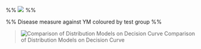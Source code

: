 

%% ![](Projects/Uni%20Projects/Individual%20project/Assesments/Dissertation/Sections/attachments/Group_PDFs.svg) %%

%% Disease measure against YM coloured by test group %%

> ![Comparison of Distribution Models on Decision Curve](Classification_Threashhold_by_Distribution_Model.svg)
> Comparison of Distribution Models on Decision Curve

